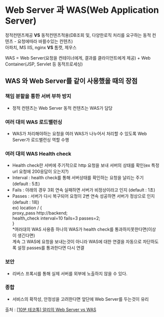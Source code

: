 # Web Server 과 WAS(Web Application Server)
정적컨텐츠제공 **VS** 동적컨텐츠적용(DB조회 및, 다양한로직 처리를 요구하는 동적 컨텐츠 - 요청에따라 바뀔수있는 컨텐츠)  
아파치, MS IIS, nginx **VS** 톰캣, 제우스

WAS = Web Server(요청을 컨테이너에게, 결과를 클라이언트에게 제공) + Web Container(JSP, Servlet 등 동적프로세싱)

## WAS 와 Web Server를 같이 사용했을 때의 장점
### 책임 분할을 통한 서버 부하 방지
- 정적 컨텐츠는 Web Server
  동적 컨텐츠는 WAS가 담당

### 여러 대의 WAS 로드밸런싱
- WAS가 처리해야하는 요청을 여러 WAS가 나누어서 처리할 수 있도록 Web Server가 로드밸런싱 역할 수행

### 여러 대의 WAS Health check
- Health check란 서버에 주기적으로 http 요청을 보내 서버의 상태를 확인(ex 특정 url 요청에 200응답이 오는지?)
- Interval : health check를 통해 서버상태를 확인하는 요청을 날리는 주기 (default : 5초)
- Fails : 아래의 경우 3회 연속 실패하면 서버가 비정상이라고 인지 (default : 1초)
- Passes : 서버가 다시 복구되어 요청이 2변 연속 성공하면 서버가 정상으로 인지 (default : 1회)  
		ex) location / {  
			proxy_pass http://backend;  
			health_check interval=10 fails=3 passes=2;  
		    }  
		*여러대의 WAS 사용중 하나의 WAS가 health check를 통과하지못한다면(이상이 생긴다면)  
		계속 그 WAS에 요청을 보내는것이 아니라 WAS에 대한 연결을 자동으로 차단하도록 설정 passes를 통과한다면 다시 연결

	
### 보안
- 리버스 프록시를 통해 실제 서버를 외부에 노출하지 않을 수 있다.

### 종합
- 서비스의 확작성, 안정성을 고려한다면 앞단에 Web Server를 두는것이 유리

출처 : [[10분 테코톡] 알리의 Web Server vs WAS](https://www.youtube.com/watch?v=mcnJcjbfjrs&ab_channel=%EC%9A%B0%EC%95%84%ED%95%9CTech)
